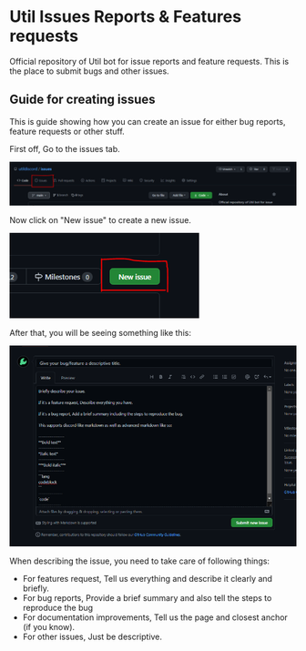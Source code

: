 # Util Issues Reports & Features requests
Official repository of Util bot for issue reports and feature requests. This is the place to submit bugs and other issues.

## Guide for creating issues
This is guide showing how you can create an issue for either bug reports, feature requests or other stuff.

First off, Go to the issues tab. 

![Issues Tab](screenshots/issues_tab.png)

Now click on "New issue" to create a new issue.

![Create a new issue](screenshots/open_issue.png)


After that, you will be seeing something like this:

![Describe issue](screenshots/describe_issue.PNG)

When describing the issue, you need to take care of following things:
- For features request, Tell us everything and describe it clearly and briefly.
- For bug reports, Provide a brief summary and also tell the steps to reproduce the bug
- For documentation improvements, Tell us the page and closest anchor (if you know).
- For other issues, Just be descriptive.

